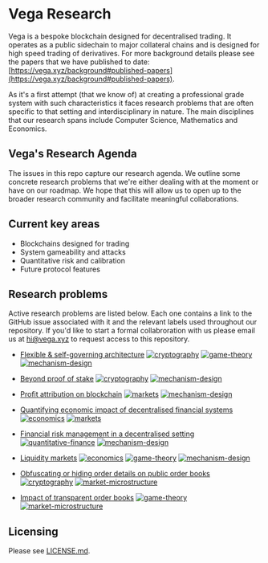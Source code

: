 # Vega Research

Vega is a bespoke blockchain designed for decentralised trading. It operates as a public sidechain to major collateral chains and is designed for high speed trading of derivatives. For more background details please see the papers that we have published to date: [https://vega.xyz/background#published-papers](https://vega.xyz/background#published-papers).

As it's a first attempt (that we know of) at creating a professional grade system with such characteristics it faces research problems that are often specific to that setting and interdisciplinary in nature. The main disciplines that our research spans include Computer Science, Mathematics and Economics.

## Vega's Research Agenda

The issues in this repo capture our research agenda. We outline some concrete research problems that we're either dealing with at the moment or have on our roadmap. We hope that this will allow us to open up to the broader research community and facilitate meaningful collaborations.

## Current key areas

- Blockchains designed for trading
- System gameability and attacks
- Quantitative risk and calibration
- Future protocol features

## Research problems

Active research problems are listed below. Each one contains a link to the GitHub issue associated with it and the relevant labels used throughout our repository. If you'd like to start a formal collabroration with us please email us at [hi@vega.xyz](mailto:hi@vega.xyz) to request access to this repository.

- [Flexible & self-governing architecture](problems/blockchain-self-governance.md) [![cryptography](https://img.shields.io/badge/-cryptography-%2382dd5a.svg?maxAge=25000)](https://github.com/vegaprotocol/research/labels/cryptography) [![game-theory](https://img.shields.io/badge/-game--theory-%238af7ec.svg?maxAge=25000)](https://github.com/vegaprotocol/research/labels/game-theory) [![mechanism-design](https://img.shields.io/badge/-mechanism--design-%23e0d61f.svg?maxAge=25000)](https://github.com/vegaprotocol/research/labels/mechanism-design)

- [Beyond proof of stake](problems/beyond-proof-of-stake.md) [![cryptography](https://img.shields.io/badge/-cryptography-%2382dd5a.svg?maxAge=25000)](https://github.com/vegaprotocol/research/labels/cryptography) [![mechanism-design](https://img.shields.io/badge/-mechanism--design-%23e0d61f.svg?maxAge=25000)](https://github.com/vegaprotocol/research/labels/mechanism-design)

- [Profit attribution on blockchain](problems/profit-attribution.md) [![markets](https://img.shields.io/badge/-markets-%23f9efa9.svg?maxAge=25000)](https://github.com/vegaprotocol/research/labels/markets) [![mechanism-design](https://img.shields.io/badge/-mechanism--design-%23e0d61f.svg?maxAge=25000)](https://github.com/vegaprotocol/research/labels/mechanism-design)

- [Quantifying economic impact of decentralised financial systems](problems/economic-impact-of-decentralised-finance.md) [![economics](https://img.shields.io/badge/-economics-%23f461ba.svg?maxAge=25000)](https://github.com/vegaprotocol/research/labels/economics) [![markets](https://img.shields.io/badge/-markets-%23f9efa9.svg?maxAge=25000)](https://github.com/vegaprotocol/research/labels/markets)

- [Financial risk management in a decentralised setting](problems/decentralised-risk-management.md) [![quantitative-finance](https://img.shields.io/badge/-quantitative--finance-%23c6e861.svg?maxAge=25000)](https://github.com/vegaprotocol/research/labels/quantitative-finance) [![mechanism-design](https://img.shields.io/badge/-mechanism--design-%23e0d61f.svg?maxAge=25000)](https://github.com/vegaprotocol/research/labels/mechanism-design)

- [Liquidity markets](problems/liquidity-markets.md) [![economics](https://img.shields.io/badge/-economics-%23f461ba.svg?maxAge=25000)](https://github.com/vegaprotocol/research/labels/economics) [![game-theory](https://img.shields.io/badge/-game--theory-%238af7ec.svg?maxAge=25000)](https://github.com/vegaprotocol/research/labels/game-theory) [![mechanism-design](https://img.shields.io/badge/-mechanism--design-%23e0d61f.svg?maxAge=25000)](https://github.com/vegaprotocol/research/labels/mechanism-design)

- [Obfuscating or hiding order details on public order books](problems/obfuscated-order-books.md) [![cryptography](https://img.shields.io/badge/-cryptography-%2382dd5a.svg?maxAge=25000)](https://github.com/vegaprotocol/research/labels/cryptography) [![market-microstructure](https://img.shields.io/badge/-market--microstructure-%237d63d3.svg?maxAge=25000)](https://github.com/vegaprotocol/research/labels/market-microstructure)

- [Impact of transparent order books](problems/transparent-order-books.md) [![game-theory](https://img.shields.io/badge/-game--theory-%238af7ec.svg?maxAge=25000)](https://github.com/vegaprotocol/research/labels/game-theory) [![market-microstructure](https://img.shields.io/badge/-market--microstructure-%237d63d3.svg?maxAge=25000)](https://github.com/vegaprotocol/research/labels/market-microstructure)

<!---
- [Constrained order books for regulatory compliance](problems/constrained-order-books.md) [![economics](https://img.shields.io/badge/-economics-%23f461ba.svg?maxAge=25000)](https://github.com/vegaprotocol/research/labels/economics) [![game-theory](https://img.shields.io/badge/-game--theory-%238af7ec.svg?maxAge=25000)](https://github.com/vegaprotocol/research/labels/game-theory) [![markets](https://img.shields.io/badge/-markets-%23f9efa9.svg?maxAge=25000)](https://github.com/vegaprotocol/research/labels/markets) [![mechanism-design](https://img.shields.io/badge/-mechanism--design-%23e0d61f.svg?maxAge=25000)](https://github.com/vegaprotocol/research/labels/mechanism-design)

- [Pricing margins as options](problems/margins-as-options.md) [![quantitative-finance](https://img.shields.io/badge/-quantitative--finance-%23c6e861.svg?maxAge=25000)](https://github.com/vegaprotocol/research/labels/quantitative-finance) -->

## Licensing

Please see [LICENSE.md](./LICENSE.md).
